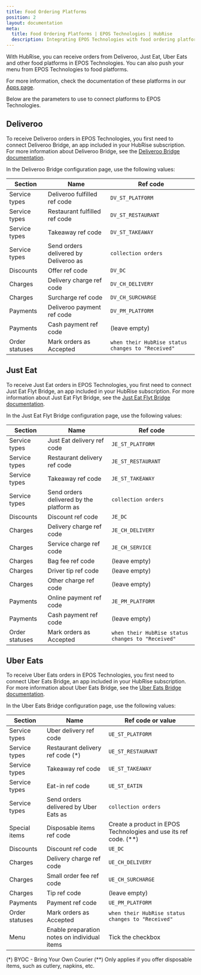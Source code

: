 ```yaml
---
title: Food Ordering Platforms
position: 2
layout: documentation
meta:
  title: Food Ordering Platforms | EPOS Technologies | HubRise
  description: Integrating EPOS Technologies with food ordering platforms requires you to specify particular ref codes in the configuration page of the delivery platform bridge.
---
```


With HubRise, you can receive orders from Deliveroo, Just Eat, Uber Eats and other food platforms in EPOS Technologies. You can also push your menu from EPOS Technologies to food platforms.

For more information, check the documentation of these platforms in our [Apps page](/apps/food-ordering-platforms).

Below are the parameters to use to connect platforms to EPOS Technologies.

## Deliveroo

To receive Deliveroo orders in EPOS Technologies, you first need to connect Deliveroo Bridge, an app included in your HubRise subscription. For more information about Deliveroo Bridge, see the [Deliveroo Bridge documentation](/apps/deliveroo).

In the Deliveroo Bridge configuration page, use the following values:

| Section        | Name                                  | Ref code                                          |
| -------------- | ------------------------------------- | ------------------------------------------------- |
| Service types  | Deliveroo fulfilled ref code          | `DV_ST_PLATFORM`                                  |
| Service types  | Restaurant fulfilled ref code         | `DV_ST_RESTAURANT`                                |
| Service types  | Takeaway ref code                     | `DV_ST_TAKEAWAY`                                  |
| Service types  | Send orders delivered by Deliveroo as | `collection orders`                               |
| Discounts      | Offer ref code                        | `DV_DC`                                           |
| Charges        | Delivery charge ref code              | `DV_CH_DELIVERY`                                  |
| Charges        | Surcharge ref code                    | `DV_CH_SURCHARGE`                                 |
| Payments       | Deliveroo payment ref code            | `DV_PM_PLATFORM`                                  |
| Payments       | Cash payment ref code                 | (leave empty)                                     |
| Order statuses | Mark orders as Accepted               | `when their HubRise status changes to "Received"` |

## Just Eat

To receive Just Eat orders in EPOS Technologies, you first need to connect Just Eat Flyt Bridge, an app included in your HubRise subscription. For more information about Just Eat Flyt Bridge, see the [Just Eat Flyt Bridge documentation](/apps/just-eat-flyt).

In the Just Eat Flyt Bridge configuration page, use the following values:

| Section        | Name                                     | Ref code                                          |
| -------------- | ---------------------------------------- | ------------------------------------------------- |
| Service types  | Just Eat delivery ref code               | `JE_ST_PLATFORM`                                  |
| Service types  | Restaurant delivery ref code             | `JE_ST_RESTAURANT`                                |
| Service types  | Takeaway ref code                        | `JE_ST_TAKEAWAY`                                  |
| Service types  | Send orders delivered by the platform as | `collection orders`                               |
| Discounts      | Discount ref code                        | `JE_DC`                                           |
| Charges        | Delivery charge ref code                 | `JE_CH_DELIVERY`                                  |
| Charges        | Service charge ref code                  | `JE_CH_SERVICE`                                   |
| Charges        | Bag fee ref code                         | (leave empty)                                     |
| Charges        | Driver tip ref code                      | (leave empty)                                     |
| Charges        | Other charge ref code                    | (leave empty)                                     |
| Payments       | Online payment ref code                  | `JE_PM_PLATFORM`                                  |
| Payments       | Cash payment ref code                    | (leave empty)                                     |
| Order statuses | Mark orders as Accepted                  | `when their HubRise status changes to "Received"` |

## Uber Eats

To receive Uber Eats orders in EPOS Technologies, you first need to connect Uber Eats Bridge, an app included in your HubRise subscription. For more information about Uber Eats Bridge, see the [Uber Eats Bridge documentation](/apps/uber-eats).

In the Uber Eats Bridge configuration page, use the following values:

| Section        | Name                                         | Ref code or value                                                  |
| -------------- | -------------------------------------------- | ------------------------------------------------------------------ |
| Service types  | Uber delivery ref code                       | `UE_ST_PLATFORM`                                                   |
| Service types  | Restaurant delivery ref code (\*)            | `UE_ST_RESTAURANT`                                                 |
| Service types  | Takeaway ref code                            | `UE_ST_TAKEAWAY`                                                   |
| Service types  | Eat-in ref code                              | `UE_ST_EATIN`                                                      |
| Service types  | Send orders delivered by Uber Eats as        | `collection orders`                                                |
| Special items  | Disposable items ref code                    | Create a product in EPOS Technologies and use its ref code. (\*\*) |
| Discounts      | Discount ref code                            | `UE_DC`                                                            |
| Charges        | Delivery charge ref code                     | `UE_CH_DELIVERY`                                                   |
| Charges        | Small order fee ref code                     | `UE_CH_SURCHARGE`                                                  |
| Charges        | Tip ref code                                 | (leave empty)                                                      |
| Payments       | Payment ref code                             | `UE_PM_PLATFORM`                                                   |
| Order statuses | Mark orders as Accepted                      | `when their HubRise status changes to "Received"`                  |
| Menu           | Enable preparation notes on individual items | Tick the checkbox                                                  |

(\*) BYOC - Bring Your Own Courier
(\*\*) Only applies if you offer disposable items, such as cutlery, napkins, etc.
